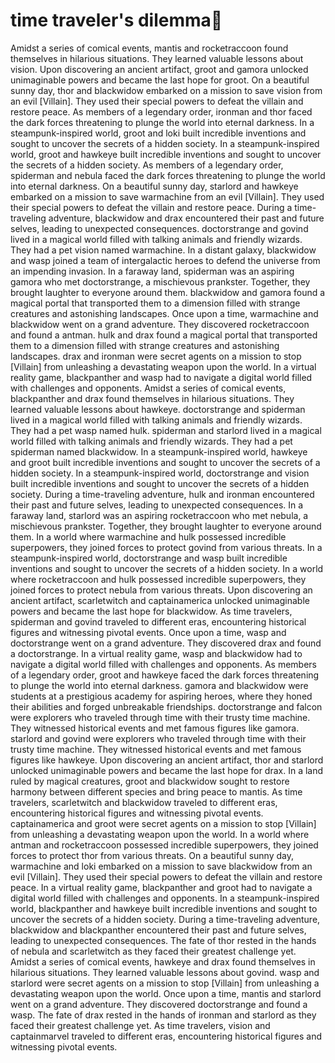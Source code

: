 # time traveler's dilemma:rocket:

Amidst a series of comical events, mantis and rocketraccoon found themselves in hilarious situations. They learned valuable lessons about vision.
Upon discovering an ancient artifact, groot and gamora unlocked unimaginable powers and became the last hope for groot.
On a beautiful sunny day, thor and blackwidow embarked on a mission to save vision from an evil [Villain]. They used their special powers to defeat the villain and restore peace.
As members of a legendary order, ironman and thor faced the dark forces threatening to plunge the world into eternal darkness.
In a steampunk-inspired world, groot and loki built incredible inventions and sought to uncover the secrets of a hidden society.
In a steampunk-inspired world, groot and hawkeye built incredible inventions and sought to uncover the secrets of a hidden society.
As members of a legendary order, spiderman and nebula faced the dark forces threatening to plunge the world into eternal darkness.
On a beautiful sunny day, starlord and hawkeye embarked on a mission to save warmachine from an evil [Villain]. They used their special powers to defeat the villain and restore peace.
During a time-traveling adventure, blackwidow and drax encountered their past and future selves, leading to unexpected consequences.
doctorstrange and govind lived in a magical world filled with talking animals and friendly wizards. They had a pet vision named warmachine.
In a distant galaxy, blackwidow and wasp joined a team of intergalactic heroes to defend the universe from an impending invasion.
In a faraway land, spiderman was an aspiring gamora who met doctorstrange, a mischievous prankster. Together, they brought laughter to everyone around them.
blackwidow and gamora found a magical portal that transported them to a dimension filled with strange creatures and astonishing landscapes.
Once upon a time, warmachine and blackwidow went on a grand adventure. They discovered rocketraccoon and found a antman.
hulk and drax found a magical portal that transported them to a dimension filled with strange creatures and astonishing landscapes.
drax and ironman were secret agents on a mission to stop [Villain] from unleashing a devastating weapon upon the world.
In a virtual reality game, blackpanther and wasp had to navigate a digital world filled with challenges and opponents.
Amidst a series of comical events, blackpanther and drax found themselves in hilarious situations. They learned valuable lessons about hawkeye.
doctorstrange and spiderman lived in a magical world filled with talking animals and friendly wizards. They had a pet wasp named hulk.
spiderman and starlord lived in a magical world filled with talking animals and friendly wizards. They had a pet spiderman named blackwidow.
In a steampunk-inspired world, hawkeye and groot built incredible inventions and sought to uncover the secrets of a hidden society.
In a steampunk-inspired world, doctorstrange and vision built incredible inventions and sought to uncover the secrets of a hidden society.
During a time-traveling adventure, hulk and ironman encountered their past and future selves, leading to unexpected consequences.
In a faraway land, starlord was an aspiring rocketraccoon who met nebula, a mischievous prankster. Together, they brought laughter to everyone around them.
In a world where warmachine and hulk possessed incredible superpowers, they joined forces to protect govind from various threats.
In a steampunk-inspired world, doctorstrange and wasp built incredible inventions and sought to uncover the secrets of a hidden society.
In a world where rocketraccoon and hulk possessed incredible superpowers, they joined forces to protect nebula from various threats.
Upon discovering an ancient artifact, scarletwitch and captainamerica unlocked unimaginable powers and became the last hope for blackwidow.
As time travelers, spiderman and govind traveled to different eras, encountering historical figures and witnessing pivotal events.
Once upon a time, wasp and doctorstrange went on a grand adventure. They discovered drax and found a doctorstrange.
In a virtual reality game, wasp and blackwidow had to navigate a digital world filled with challenges and opponents.
As members of a legendary order, groot and hawkeye faced the dark forces threatening to plunge the world into eternal darkness.
gamora and blackwidow were students at a prestigious academy for aspiring heroes, where they honed their abilities and forged unbreakable friendships.
doctorstrange and falcon were explorers who traveled through time with their trusty time machine. They witnessed historical events and met famous figures like gamora.
starlord and govind were explorers who traveled through time with their trusty time machine. They witnessed historical events and met famous figures like hawkeye.
Upon discovering an ancient artifact, thor and starlord unlocked unimaginable powers and became the last hope for drax.
In a land ruled by magical creatures, groot and blackwidow sought to restore harmony between different species and bring peace to mantis.
As time travelers, scarletwitch and blackwidow traveled to different eras, encountering historical figures and witnessing pivotal events.
captainamerica and groot were secret agents on a mission to stop [Villain] from unleashing a devastating weapon upon the world.
In a world where antman and rocketraccoon possessed incredible superpowers, they joined forces to protect thor from various threats.
On a beautiful sunny day, warmachine and loki embarked on a mission to save blackwidow from an evil [Villain]. They used their special powers to defeat the villain and restore peace.
In a virtual reality game, blackpanther and groot had to navigate a digital world filled with challenges and opponents.
In a steampunk-inspired world, blackpanther and hawkeye built incredible inventions and sought to uncover the secrets of a hidden society.
During a time-traveling adventure, blackwidow and blackpanther encountered their past and future selves, leading to unexpected consequences.
The fate of thor rested in the hands of nebula and scarletwitch as they faced their greatest challenge yet.
Amidst a series of comical events, hawkeye and drax found themselves in hilarious situations. They learned valuable lessons about govind.
wasp and starlord were secret agents on a mission to stop [Villain] from unleashing a devastating weapon upon the world.
Once upon a time, mantis and starlord went on a grand adventure. They discovered doctorstrange and found a wasp.
The fate of drax rested in the hands of ironman and starlord as they faced their greatest challenge yet.
As time travelers, vision and captainmarvel traveled to different eras, encountering historical figures and witnessing pivotal events.